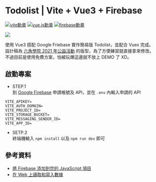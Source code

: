 # Todolist | Vite + Vue3 + Firebase

[<img src="https://img.shields.io/badge/-Vite-646CFF?logo=Vite&logoColor=white&logoWidth=24" alt="vite勳章"/>](https://vitejs.dev/) [<img src="https://img.shields.io/badge/-Vue.js-4FC08D?logo=Vue.js&logoColor=white&logoWidth=24" alt="vue.js勳章"/>](https://vuejs.org/) [<img src="https://img.shields.io/badge/-Firebase-FFCA28?logo=Firebase&logoColor=white&logoWidth=24" alt="firebase勳章"/>](https://firebase.google.com/) 

<img src="https://i.imgur.com/LB2bk0O.jpg">


使用 Vue3 搭配 Google Friebase 實作簡易版 Todolist，並配合 Vuex 完成。</br>
設計稿為 [六角學院 2021 年公益活動](https://www.hexschool.com/2021/05/20/2021-05-20-covid-public-welfare/) 的版型，為了方便練習就直接拿來修改。</br>
不過目前是使用免費方案，怕被玩爆這邊就不放上 DEMO 了 XD。

## 啟動專案
* STEP.1</br>
到 [Google Firebase](https://firebase.google.com/) 申請帳號及 API，並在 `.env` 內輸入申請的 API
```
VITE_APIKEY=
VITE_AUTH_DOMAIN=
VITE_PROJECT_ID=
VITE_STORAGE_BUCKET=
VITE_MESSAGING_SENDER_ID=
VITE_APP_ID=
```

* SETP.2</br>
終端機輸入 `npm install` 以及 `npm run dev` 即可

## 參考資料
* [將 Firebase 添加到您的 JavaScript 項目](https://firebase.google.com/docs/web/setup?authuser=0&hl=zh)
* [在 Web 上讀取和寫入數據](https://firebase.google.com/docs/database/web/read-and-write?authuser=0&hl=zh)
